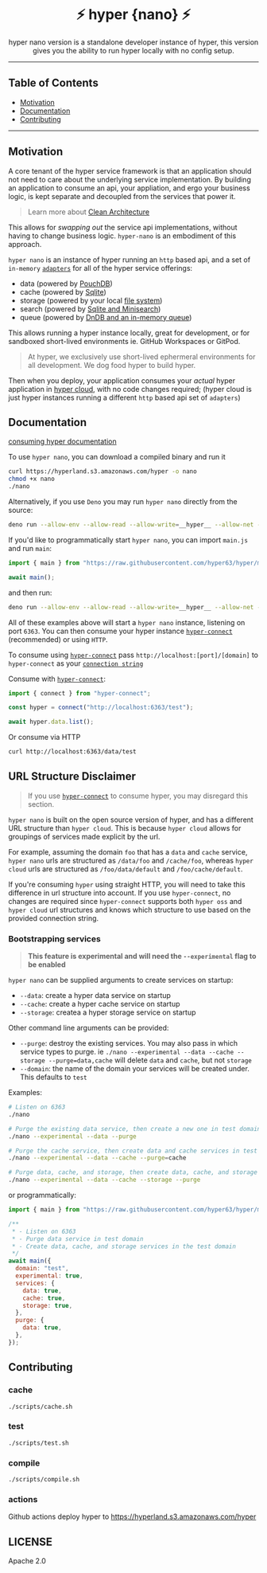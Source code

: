 <h1 align="center">⚡️ hyper {nano} ⚡️</h1>
<p align="center">
  hyper nano version is a standalone developer instance of hyper, this version gives you
  the ability to run hyper locally with no config setup.
</p>

---

## Table of Contents

- [Motivation](#motivation)
- [Documentation](#documentation)
- [Contributing](#contributing)

---

## Motivation

A core tenant of the hyper service framework is that an application should not
need to care about the underlying service implementation. By building an
application to consume an api, your appliation, and ergo your business logic, is
kept separate and decoupled from the services that power it.

> Learn more about
> [Clean Architecture](https://blog.hyper.io/the-perfect-application-architecture/)

This allows for _swapping out_ the service api implementations, without having
to change business logic. `hyper-nano` is an embodiment of this approach.

`hyper nano` is an instance of hyper running an `http` based api, and a set of
`in-memory` [`adapters`](https://docs.hyper.io/oss/building-your-own-adapter)
for all of the hyper service offerings:

- data (powered by [PouchDB](https://github.com/hyper63/hyper-adapter-pouchdb))
- cache (powered by [Sqlite](https://github.com/hyper63/hyper-adapter-sqlite))
- storage (powered by your local
  [file system](https://github.com/hyper63/hyper-adapter-fs))
- search (powered by
  [Sqlite and Minisearch](https://github.com/hyper63/hyper-adapter-minisearch))
- queue (powered by
  [DnDB and an in-memory queue](https://github.com/hyper63/hyper-adapter-queue))

This allows running a hyper instance locally, great for development, or for
sandboxed short-lived environments ie. GitHub Workspaces or GitPod.

> At hyper, we exclusively use short-lived ephermeral environments for all
> development. We dog food hyper to build hyper.

Then when you deploy, your application consumes your _actual_ hyper application
in [hyper cloud](https://docs.hyper.io), with no code changes required; (hyper
cloud is just hyper instances running a different `http` based api set of
`adapters`)

## Documentation

[consuming hyper documentation](https://docs.hyper.io)

To use `hyper nano`, you can download a compiled binary and run it

```sh
curl https://hyperland.s3.amazonaws.com/hyper -o nano
chmod +x nano
./nano
```

Alternatively, if you use `Deno` you may run `hyper nano` directly from the
source:

```sh
deno run --allow-env --allow-read --allow-write=__hyper__ --allow-net --unstable --no-check=remote https://raw.githubusercontent.com/hyper63/hyper/main/images/nano/mod.js
```

If you'd like to programmatically start `hyper nano`, you can import `main.js`
and run `main`:

```js
import { main } from "https://raw.githubusercontent.com/hyper63/hyper/main/images/nano/main.js";

await main();
```

and then run:

```sh
deno run --allow-env --allow-read --allow-write=__hyper__ --allow-net --unstable --no-check=remote foo.js
```

All of these examples above will start a `hyper nano` instance, listening on
port `6363`. You can then consume your hyper instance
[`hyper-connect`](https://github.com/hyper63/hyper/tree/main/packages/connect)
(recommended) or using `HTTP`.

To consume using
[`hyper-connect`](https://github.com/hyper63/hyper/tree/main/packages/connect)
pass `http://localhost:[port]/[domain]` to `hyper-connect` as your
[`connection string`](https://docs.hyper.io/app-keys#nq-connection-string)

Consume with
[`hyper-connect`](https://github.com/hyper63/hyper/tree/main/packages/connect):

```js
import { connect } from "hyper-connect";

const hyper = connect("http://localhost:6363/test");

await hyper.data.list();
```

Or consume via HTTP

```sh
curl http://localhost:6363/data/test
```

## URL Structure Disclaimer

> If you use
> [`hyper-connect`](https://github.com/hyper63/hyper/tree/main/packages/connect)
> to consume hyper, you may disregard this section.

`hyper nano` is built on the open source version of hyper, and has a different
URL structure than `hyper cloud`. This is because `hyper cloud` allows for
groupings of services made explicit by the url.

For example, assuming the domain `foo` that has a `data` and `cache` service,
`hyper nano` urls are structured as `/data/foo` and `/cache/foo`, whereas
`hyper cloud` urls are structured as `/foo/data/default` and
`/foo/cache/default`.

If you're consuming `hyper` using straight HTTP, you will need to take this
difference in url structure into account. If you use `hyper-connect`, no changes
are required since `hyper-connect` supports both `hyper oss` and `hyper cloud`
url structures and knows which structure to use based on the provided connection
string.

### Bootstrapping services

> **This feature is experimental and will need the `--experimental` flag to be
> enabled**

`hyper nano` can be supplied arguments to create services on startup:

- `--data`: create a hyper data service on startup
- `--cache`: create a hyper cache service on startup
- `--storage`: createa a hyper storage service on startup

Other command line arguments can be provided:

- `--purge`: destroy the existing services. You may also pass in which service
  types to purge. ie
  `./nano --experimental --data --cache --storage --purge=data,cache` will
  delete `data` and `cache`, but not `storage`
- `--domain`: the name of the domain your services will be created under. This
  defaults to `test`

Examples:

```sh
# Listen on 6363
./nano

# Purge the existing data service, then create a new one in test domain
./nano --experimental --data --purge

# Purge the cache service, then create data and cache services in test domain
./nano --experimental --data --cache --purge=cache

# Purge data, cache, and storage, then create data, cache, and storage services in test domain
./nano --experimental --data --cache --storage --purge
```

or programmatically:

```js
import { main } from "https://raw.githubusercontent.com/hyper63/hyper/main/images/nano/main.js";

/**
 * - Listen on 6363
 * - Purge data service in test domain
 * - Create data, cache, and storage services in the test domain
 */
await main({
  domain: "test",
  experimental: true,
  services: {
    data: true,
    cache: true,
    storage: true,
  },
  purge: {
    data: true,
  },
});
```

## Contributing

### cache

```
./scripts/cache.sh
```

### test

```
./scripts/test.sh
```

### compile

```
./scripts/compile.sh
```

### actions

Github actions deploy hyper to https://hyperland.s3.amazonaws.com/hyper

## LICENSE

Apache 2.0
